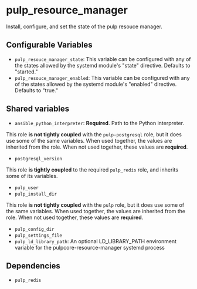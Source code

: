 pulp_resource_manager
=====================

Install, configure, and set the state of the pulp resouce manager.

Configurable Variables
----------------------

* `pulp_resouce_manager_state`: This variable can be configured with any of the
  states allowed by the systemd module's "state" directive. Defaults to "started."
* `pulp_resouce_manager_enabled`: This variable can be configured with any of the
  states allowed by the systemd module's "enabled" directive. Defaults to "true."

Shared variables
----------------

* `ansible_python_interpreter`: **Required**. Path to the Python interpreter.

This role **is not tightly coupled** with the `pulp-postgresql` role, but it does
use some of the same variables. When used together, the values are inherited from
the role. When not used together, these values are **required**.

* `postgresql_version`

This role **is tightly coupled** to the required `pulp_redis` role, and inherits
some of its variables.

* `pulp_user`
* `pulp_install_dir`

This role **is not tightly coupled** with the `pulp` role, but it does
use some of the same variables. When used together, the values are inherited from
the role. When not used together, these values are **required**.

* `pulp_config_dir`
* `pulp_settings_file`
* `pulp_ld_library_path`: An optional LD_LIBRARY_PATH environment variable for the pulpcore-resource-manager systemd process

Dependencies
------------

* `pulp_redis`
